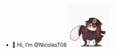 - 👋 Hi, I’m @NicolasT08
![](https://github.com/NicolasT08/NicolasT08/blob/main/hu-tao-ghost.gif)


<!---
NicolasT08/NicolasT08 is a ✨ special ✨ repository because its `README.md` (this file) appears on your GitHub profile.
You can click the Preview link to take a look at your changes.
--->
